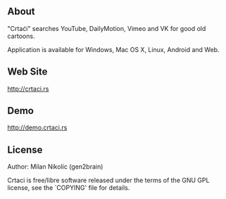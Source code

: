 About
-----

"Crtaći" searches YouTube, DailyMotion, Vimeo and VK for good old cartoons.

Application is available for Windows, Mac OS X, Linux, Android and Web.

Web Site
-------

http://crtaci.rs

Demo
-------

http://demo.crtaci.rs

License
-------

Author: Milan Nikolic (gen2brain)

Crtaci is free/libre software released under the terms of the GNU GPL license,
see the `COPYING' file for details.
